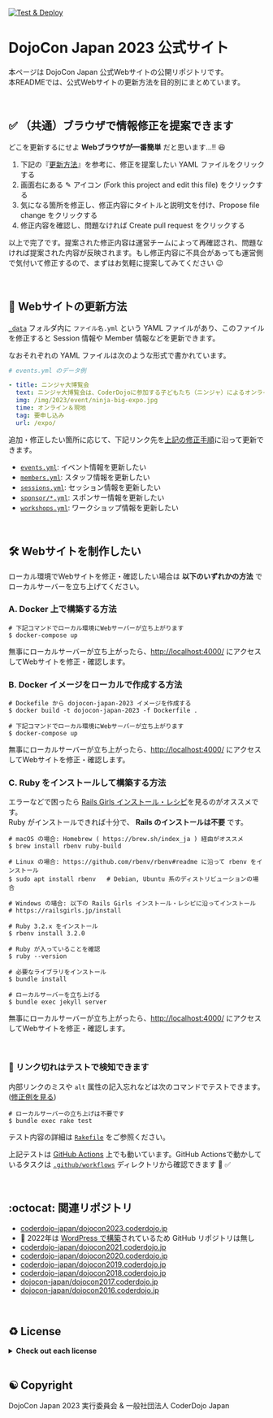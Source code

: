 [![Test & Deploy](https://github.com/coderdojo-japan/dojocon2023.coderdojo.jp/workflows/Test%20&%20Deploy/badge.svg)](https://github.com/coderdojo-japan/dojocon2023.coderdojo.jp/actions?query=workflow%3A%22Test+%26+Deploy%22)

# DojoCon Japan 2023 公式サイト

本ページは DojoCon Japan 公式Webサイトの公開リポジトリです。   
本READMEでは、公式Webサイトの更新方法を目的別にまとめています。

<br>


## :white_check_mark: （共通）ブラウザで情報修正を提案できます

どこを更新するにせよ **Webブラウザが一番簡単** だと思います...!! 😆

1. 下記の『[更新方法](#memo-webサイトの更新方法)』を参考に、修正を提案したい YAML ファイルをクリックする
2. 画面右にある ✎ アイコン (Fork this project and edit this file) をクリックする
3. 気になる箇所を修正し、修正内容にタイトルと説明文を付け、Propose file change をクリックする
4. 修正内容を確認し、問題なければ Create pull request をクリックする

以上で完了です。提案された修正内容は運営チームによって再確認され、問題なければ提案された内容が反映されます。もし修正内容に不具合があっても運営側で気付いて修正するので、まずはお気軽に提案してみてください :wink:

<br>


## :memo: Webサイトの更新方法

[`_data`](https://github.com/coderdojo-japan/dojocon2023.coderdojo.jp/tree/main/_data) フォルダ内に `ファイル名.yml` という YAML ファイルがあり、このファイルを修正すると Session 情報や Member 情報などを更新できます。

なおそれぞれの YAML ファイルは次のような形式で書かれています。

```yml
# events.yml のデータ例

- title: ニンジャ大博覧会
  text: ニンジャ大博覧会は、CoderDojoに参加する子どもたち（ニンジャ）によるオンラインと現地の2箇所で開催する作品展示会です。プログラミング作品はもちろん、マインクラフト作品もOK。ぜひみんなの作品を見せてください、楽しみにまってます！
  img: /img/2023/event/ninja-big-expo.jpg
  time: オンライン＆現地
  tag: 要申し込み
  url: /expo/
```

追加・修正したい箇所に応じて、下記リンク先を[上記の修正手順](#white_check_mark-共通ブラウザで情報修正を提案できます)に沿って更新できます。

- [`events.yml`](https://github.com/coderdojo-japan/dojocon2023.coderdojo.jp/blob/main/_data/events.yml): イベント情報を更新したい
- [`members.yml`](https://github.com/coderdojo-japan/dojocon2023.coderdojo.jp/blob/main/_data/members.yml): スタッフ情報を更新したい
- [`sessions.yml`](https://github.com/coderdojo-japan/dojocon2023.coderdojo.jp/blob/main/_data/sessions.yml): セッション情報を更新したい
- [`sponsor/*.yml`](https://github.com/coderdojo-japan/dojocon2023.coderdojo.jp/tree/main/_data/sponsor): スポンサー情報を更新したい
- [`workshops.yml`](https://github.com/coderdojo-japan/dojocon2023.coderdojo.jp/blob/main/_data/workshops.yml): ワークショップ情報を更新したい

<br>


## :hammer_and_wrench: Webサイトを制作したい

ローカル環境でWebサイトを修正・確認したい場合は **以下のいずれかの方法** でローカルサーバーを立ち上げてください。

### A. Docker 上で構築する方法

```shell
# 下記コマンドでローカル環境にWebサーバーが立ち上がります
$ docker-compose up
```

無事にローカルサーバーが立ち上がったら、[http://localhost:4000/](http://localhost:4000/) にアクセスしてWebサイトを修正・確認します。

### B. Docker イメージをローカルで作成する方法

```shell
# Dockefile から dojocon-japan-2023 イメージを作成する
$ docker build -t dojocon-japan-2023 -f Dockerfile .

# 下記コマンドでローカル環境にWebサーバーが立ち上がります
$ docker-compose up
```

無事にローカルサーバーが立ち上がったら、[http://localhost:4000/](http://localhost:4000/) にアクセスしてWebサイトを修正・確認します。

### C. Ruby をインストールして構築する方法

エラーなどで困ったら [Rails Girls インストール・レシピ](https://railsgirls.jp/install)を見るのがオススメです。  
Ruby がインストールできれば十分で、 **Rails のインストールは不要** です。

```shell
# macOS の場合: Homebrew ( https://brew.sh/index_ja ) 経由がオススメ
$ brew install rbenv ruby-build

# Linux の場合: https://github.com/rbenv/rbenv#readme に沿って rbenv をインストール
$ sudo apt install rbenv   # Debian, Ubuntu 系のディストリビューションの場合

# Windows の場合: 以下の Rails Girls インストール・レシピに沿ってインストール
# https://railsgirls.jp/install 

# Ruby 3.2.x をインストール
$ rbenv install 3.2.0

# Ruby が入っていることを確認
$ ruby --version

# 必要なライブラリをインストール
$ bundle install

# ローカルサーバーを立ち上げる
$ bundle exec jekyll server
```

無事にローカルサーバーが立ち上がったら、[http://localhost:4000/](http://localhost:4000/) にアクセスしてWebサイトを修正・確認します。


<br>


### :robot: リンク切れはテストで検知できます

内部リンクのミスや `alt` 属性の記入忘れなどは次のコマンドでテストできます。([修正例を見る](https://github.com/coderdojo-japan/dojocon2023.coderdojo.jp/pull/105))

```shell
# ローカルサーバーの立ち上げは不要です
$ bundle exec rake test
```

テスト内容の詳細は [`Rakefile`](https://github.com/coderdojo-japan/dojocon2023.coderdojo.jp/blob/main/Rakefile) をご参照ください。

上記テストは [GitHub Actions](https://github.com/coderdojo-japan/dojocon2023.coderdojo.jp/actions) 上でも動いています。GitHub Actionsで動かしているタスクは [`.github/workflows`](https://github.com/coderdojo-japan/dojocon2023.coderdojo.jp/tree/main/.github/workflows) ディレクトリから確認できます :eyes: :white_check_mark: 

<br>


## :octocat: 関連リポジトリ

- [coderdojo-japan/dojocon2023.coderdojo.jp](https://github.com/coderdojo-japan/dojocon2023.coderdojo.jp)
- :memo: 2022年は [WordPress で構築](https://dojocon2022.coderdojo.jp/)されているため GitHub リポジトリは無し
- [coderdojo-japan/dojocon2021.coderdojo.jp](https://github.com/coderdojo-japan/dojocon2021.coderdojo.jp)
- [coderdojo-japan/dojocon2020.coderdojo.jp](https://github.com/coderdojo-japan/dojocon2020.coderdojo.jp)
- [coderdojo-japan/dojocon2019.coderdojo.jp](https://github.com/coderdojo-japan/dojocon2019.coderdojo.jp)
- [coderdojo-japan/dojocon2018.coderdojo.jp](https://github.com/coderdojo-japan/dojocon2018.coderdojo.jp)
- [dojocon-japan/dojocon2017.coderdojo.jp](https://github.com/dojocon-japan/dojocon2017.coderdojo.jp)
- [dojocon-japan/dojocon2016.coderdojo.jp](https://github.com/dojocon-japan/dojocon2016.coderdojo.jp)

<br>

## ♻️ License

<details>
  <summary><strong>Check out each license</strong></summary>

This web application is developed with many other brilliant works!   
Check out the followings if you are interested in. :wink:

<h3>📝️ Texts, Logos, and Photos</h3>

The texts and images, such as logos and photos of [each staff](https://dojocon2023.coderdojo.jp/#staff), are owned by its content holder. Contact its owner, like the maintainer of linked external website or social account, before using them. 🔐

<h3>💎 Libraries and Codes</h3>

The libraries like [RubyGems](https://rubygems.org/) used in this website have their own licenses. Say, this website uses [Jekyll](https://jekyllrb.com/), created by [The Jekyll Team](https://jekyllrb.com/team/) licensed under [The MIT License](https://github.com/jekyll/jekyll/blob/master/LICENSE). Thanks for their great works to make this website published! 💖

The source codes, such as HTML/CSS/JavaScript and Ruby codes not declared before, are published under [The MIT License](https://github.com/coderdojo-japan/dojocon2023.coderdojo.jp/blob/main/LICENSE.md). Feel free to refer, copy, or share them. And contact us if you find something unclear.

<hr>
         
<a href='https://github.com/coderdojo-japan/dojocon2023.coderdojo.jp/blob/main/LICENSE.md'>The MIT License</a>

Permission is hereby granted, free of charge, to any person obtaining a copy of this software and associated documentation files (the "Software"), to deal in the Software without restriction, including without limitation the rights to use, copy, modify, merge, publish, distribute, sublicense, and/or sell copies of the Software, and to permit persons to whom the Software is furnished to do so, subject to the following conditions:

The above copyright notice and this permission notice shall be included in all copies or substantial portions of the Software.

THE SOFTWARE IS PROVIDED "AS IS", WITHOUT WARRANTY OF ANY KIND, EXPRESS OR IMPLIED, INCLUDING BUT NOT LIMITED TO THE WARRANTIES OF MERCHANTABILITY, FITNESS FOR A PARTICULAR PURPOSE AND NONINFRINGEMENT. IN NO EVENT SHALL THE AUTHORS OR COPYRIGHT HOLDERS BE LIABLE FOR ANY CLAIM, DAMAGES OR OTHER LIABILITY, WHETHER IN AN ACTION OF CONTRACT, TORT OR OTHERWISE, ARISING FROM, OUT OF OR IN CONNECTION WITH THE SOFTWARE OR THE USE OR OTHER DEALINGS IN THE SOFTWARE.

</details>

<br>


## ☯️️ Copyright

DojoCon Japan 2023 実行委員会 & 一般社団法人 CoderDojo Japan
